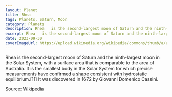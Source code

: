 ```yaml
---
layout: Planet
title: Rhea
tags: Planets, Saturn, Moon
category: Planets
description: Rhea   is the second-largest moon of Saturn and the ninth-largest moon in the Solar System
excerpt: Rhea   is the second-largest moon of Saturn and the ninth-largest moon in the Solar System, with a surface area that is comparable to the area of Australia.
date: 2023-09-30
coverImageUrl: https://upload.wikimedia.org/wikipedia/commons/thumb/a/ab/PIA07763_Rhea_full_globe5.jpg/768px-PIA07763_Rhea_full_globe5.jpg
---
```

 

Rhea   is the second-largest moon of Saturn and the ninth-largest moon in the Solar System, with a surface area that is comparable to the area of Australia. It is the smallest body in the Solar System for which precise measurements have confirmed a shape consistent with hydrostatic equilibrium.[11] It was discovered in 1672 by Giovanni Domenico Cassini.

Source: [Wikipedia](https://en.wikipedia.org/wiki/Dinosaur)

